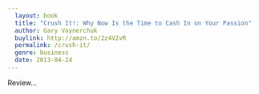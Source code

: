```yaml
---
  layout: book
  title: "Crush It!: Why Now Is the Time to Cash In on Your Passion"
  author: Gary Vaynerchuk
  buylink: http://amzn.to/2z4V2vR
  permalink: /crush-it/
  genre: business
  date: 2013-04-24
---
```


Review...